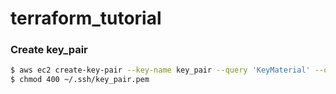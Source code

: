 # terraform_tutorial

### Create key_pair
```bash
$ aws ec2 create-key-pair --key-name key_pair --query 'KeyMaterial' --output text > ~/.ssh/key_pair.pem
$ chmod 400 ~/.ssh/key_pair.pem
```
